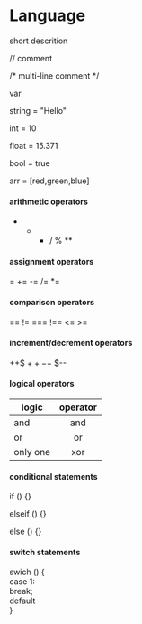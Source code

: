 # Language

short descrition

// comment

/* multi-line comment */

var

string = "Hello"

int = 10

float = 15.371

bool = true

arr = [red,green,blue]


#### arithmetic operators
+ - * / % **

#### assignment operators
= += -= /= *=

#### comparison operators
== != === !== <= >=

#### increment/decrement operators
++$ $++ --$ $--

#### logical operators
| logic   | operator  | 
| ------- |:-------:| 
| and     | and | 
| or      | or  |||    
| only one| xor |    

#### conditional statements
if () {}

elseif () {}

else () {}

#### switch statements 
swich () {  
  case 1:   
  break;   
  default  
}
